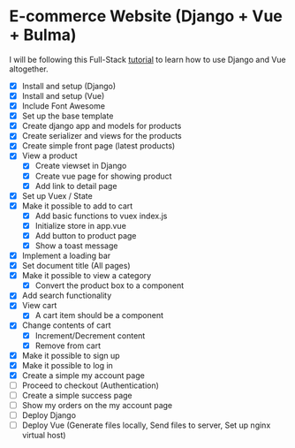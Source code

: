 # E-commerce Website (Django + Vue + Bulma)

I will be following this Full-Stack [tutorial](https://www.youtube.com/watch?v=Yg5zkd9nm6w) to learn how to use Django and Vue altogether.

- [x] Install and setup (Django)
- [x] Install and setup (Vue)
- [x] Include Font Awesome
- [x] Set up the base template
- [x] Create django app and models for products
- [x] Create serializer and views for the products
- [x] Create simple front page (latest products)
- [x] View a product
    - [x] Create viewset in Django
    - [x] Create vue page for showing product
    - [x] Add link to detail page
- [x] Set up Vuex / State
- [x] Make it possible to add to cart
    - [x] Add basic functions to vuex index.js
    - [x] Initialize store in app.vue
    - [x] Add button to product page
    - [x] Show a toast message
- [x] Implement a loading bar
- [x] Set document title (All pages)
- [x] Make it possible to view a category
    - [x] Convert the product box to a component
- [x] Add search functionality
- [x] View cart
    - [x] A cart item should be a component
- [x] Change contents of cart
    - [x] Increment/Decrement content
    - [x] Remove from cart
- [x] Make it possible to sign up
- [x] Make it possible to log in
- [x] Create a simple my account page
- [ ] Proceed to checkout (Authentication)
- [ ] Create a simple success page
- [ ] Show my orders on the my account page
- [ ] Deploy Django 
- [ ] Deploy Vue (Generate files locally, Send files to server, Set up nginx virtual host)
